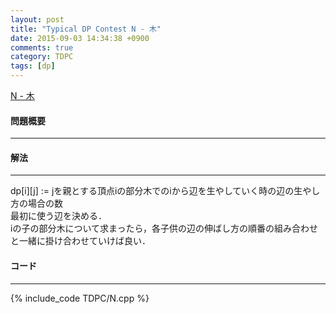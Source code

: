```yaml
---
layout: post
title: "Typical DP Contest N - 木"
date: 2015-09-03 14:34:38 +0900
comments: true
category: TDPC
tags: [dp]
---
```


[N - 木](http://tdpc.contest.atcoder.jp/tasks/tdpc_tree)

#### 問題概要

****

#### 解法

****

dp\[i\]\[j\] := jを親とする頂点iの部分木でのiから辺を生やしていく時の辺の生やし方の場合の数  
最初に使う辺を決める．  
iの子の部分木について求まったら，各子供の辺の伸ばし方の順番の組み合わせと一緒に掛け合わせていけば良い．

#### コード

****

{% include_code TDPC/N.cpp %}
